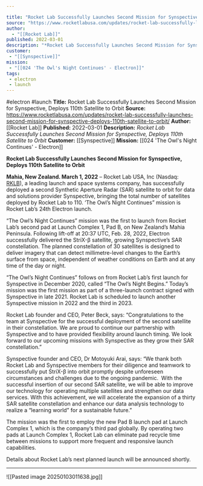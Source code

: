 ```yaml
---

title: "Rocket Lab Successfully Launches Second Mission for Synspective, Deploys 110th Satellite to Orbit "
source: "https://www.rocketlabusa.com/updates/rocket-lab-successfully-launches-second-mission-for-synspective-deploys-110th-satellite-to-orbit/"
author:
  - "[[Rocket Lab]]"
published: 2022-03-01
description: "*Rocket Lab Successfully Launches Second Mission for Synspective, Deploys 110th Satellite to Orbit*"
customer:
 - "[[Synspective]]"
mission:
 - "[[024 'The Owl's Night Continues' - Electron]]"
tags:
 - electron
 - launch
---
```


#electron #launch
**Title:** Rocket Lab Successfully Launches Second Mission for Synspective, Deploys 110th Satellite to Orbit 
**Source:** https://www.rocketlabusa.com/updates/rocket-lab-successfully-launches-second-mission-for-synspective-deploys-110th-satellite-to-orbit/
**Author:** [[Rocket Lab]]
**Published:** 2022-03-01
**Description:** *Rocket Lab Successfully Launches Second Mission for Synspective, Deploys 110th Satellite to Orbit*
**Customer:** [[Synspective]]
**Mission:** [[024 'The Owl's Night Continues' - Electron]]

**Rocket Lab Successfully Launches Second Mission for Synspective, Deploys 110th Satellite to Orbit**

**Mahia, New Zealand. March 1, 2022** – Rocket Lab USA, Inc (Nasdaq: [RKLB](https://investors.rocketlabusa.com/)), a leading launch and space systems company, has successfully deployed a second Synthetic Aperture Radar (SAR) satellite to orbit for data and solutions provider Synspective, bringing the total number of satellites deployed by Rocket Lab to 110. ‘The Owl’s Night Continues” mission is Rocket Lab’s 24th Electron launch.

“The Owl’s Night Continues” mission was the first to launch from Rocket Lab’s second pad at Launch Complex 1, Pad B, on New Zealand’s Mahia Peninsula. Following lift-off at 20:37 UTC, Feb. 28, 2022, Electron successfully delivered the StriX-β satellite, growing Synspective’s SAR constellation. The planned constellation of 30 satellites is designed to deliver imagery that can detect millimetre-level changes to the Earth’s surface from space, independent of weather conditions on Earth and at any time of the day or night.

“The Owl’s Night Continues” follows on from Rocket Lab’s first launch for Synspective in December 2020, called “The Owl’s Night Begins.” Today’s mission was the first mission as part of a three-launch contract signed with Synspective in late 2021. Rocket Lab is scheduled to launch another Synspective mission in 2022 and the third in 2023.

Rocket Lab founder and CEO, Peter Beck, says: “Congratulations to the team at Synspective for the successful deployment of the second satellite in their constellation. We are proud to continue our partnership with Synspective and to have provided flexibility around launch timing. We look forward to our upcoming missions with Synspective as they grow their SAR constellation.”

Synspective founder and CEO, Dr Motoyuki Arai, says: “We thank both Rocket Lab and Synspective members for their diligence and teamwork to successfully put StriX-β into orbit promptly despite unforeseen circumstances and challenges due to the ongoing pandemic.  With the successful insertion of our second SAR satellite, we will be able to improve our technology for operating multiple satellites and strengthen our data services. With this achievement, we will accelerate the expansion of a thirty SAR satellite constellation and enhance our data analysis technology to realize a “learning world” for a sustainable future.”

The mission was the first to employ the new Pad B launch pad at Launch Complex 1, which is the company’s third pad globally. By operating two pads at Launch Complex 1, Rocket Lab can eliminate pad recycle time between missions to support more frequent and responsive launch capabilities.

Details about Rocket Lab’s next planned launch will be announced shortly.

---

![[Pasted image 20250103011638.jpg]]